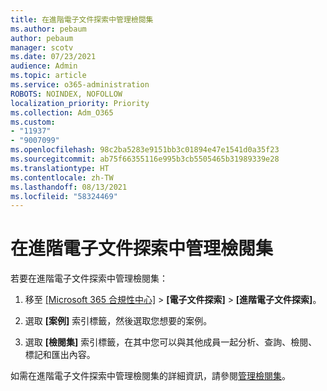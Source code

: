 ```yaml
---
title: 在進階電子文件探索中管理檢閱集
ms.author: pebaum
author: pebaum
manager: scotv
ms.date: 07/23/2021
audience: Admin
ms.topic: article
ms.service: o365-administration
ROBOTS: NOINDEX, NOFOLLOW
localization_priority: Priority
ms.collection: Adm_O365
ms.custom:
- "11937"
- "9007099"
ms.openlocfilehash: 98c2ba5283e9151bb3c01894e47e1541d0a35f23
ms.sourcegitcommit: ab75f66355116e995b3cb5505465b31989339e28
ms.translationtype: HT
ms.contentlocale: zh-TW
ms.lasthandoff: 08/13/2021
ms.locfileid: "58324469"
---
```

# <a name="managing-review-dets-in-advanced-ediscovery"></a>在進階電子文件探索中管理檢閱集

若要在進階電子文件探索中管理檢閱集：

1. 移至 [[Microsoft 365 合規性中心]](https://compliance.microsoft.com/) > **[電子文件探索]** > **[進階電子文件探索]**。

1. 選取 **[案例]** 索引標籤，然後選取您想要的案例。

1. 選取 **[檢閱集]** 索引標籤，在其中您可以與其他成員一起分析、查詢、檢閱、標記和匯出內容。

如需在進階電子文件探索中管理檢閱集的詳細資訊，請參閱[管理檢閱集](https://docs.microsoft.com/microsoft-365/compliance/managing-review-sets)。